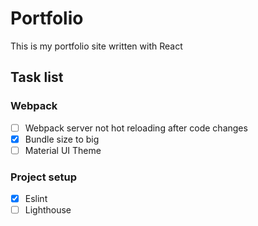 # Portfolio
This is my portfolio site written with React

## Task list
### Webpack

- [ ] Webpack server not hot reloading after code changes
- [x] Bundle size to big
- [ ] Material UI Theme

### Project setup
- [x] Eslint
- [ ] Lighthouse